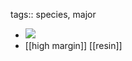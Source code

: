 tags:: species, major

- ![](https://peach-geographical-bat-397.mypinata.cloud/ipfs/QmQEqSwTryGS4GGn3ubPsf7tysns8BZmz7CSMEqfcsq3d8)
- [[high margin]] [[resin]]